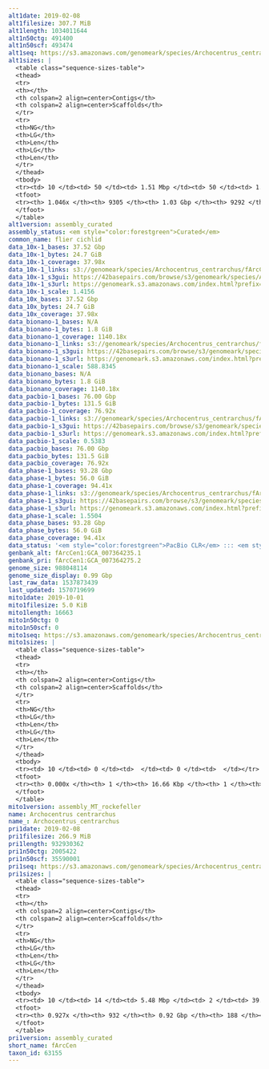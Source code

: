 ```yaml
---
alt1date: 2019-02-08
alt1filesize: 307.7 MiB
alt1length: 1034011644
alt1n50ctg: 491400
alt1n50scf: 493474
alt1seq: https://s3.amazonaws.com/genomeark/species/Archocentrus_centrarchus/fArcCen1/assembly_curated/fArcCen1.alt.cur.20190208.fasta.gz
alt1sizes: |
  <table class="sequence-sizes-table">
  <thead>
  <tr>
  <th></th>
  <th colspan=2 align=center>Contigs</th>
  <th colspan=2 align=center>Scaffolds</th>
  </tr>
  <tr>
  <th>NG</th>
  <th>LG</th>
  <th>Len</th>
  <th>LG</th>
  <th>Len</th>
  </tr>
  </thead>
  <tbody>
  <tr><td> 10 </td><td> 50 </td><td> 1.51 Mbp </td><td> 50 </td><td> 1.51 Mbp </td></tr>  <tr><td> 20 </td><td> 129 </td><td> 1.09 Mbp </td><td> 129 </td><td> 1.09 Mbp </td></tr>  <tr><td> 30 </td><td> 232 </td><td> 0.85 Mbp </td><td> 232 </td><td> 0.85 Mbp </td></tr>  <tr><td> 40 </td><td> 365 </td><td> 0.65 Mbp </td><td> 365 </td><td> 0.65 Mbp </td></tr>  <tr style="background-color:#cccccc;"><td> 50 </td><td> 541 </td><td> 491.40 Kbp </td><td> 541 </td><td> 493.47 Kbp </td></tr>  <tr><td> 60 </td><td> 780 </td><td> 349.51 Kbp </td><td> 778 </td><td> 350.62 Kbp </td></tr>  <tr><td> 70 </td><td> 1130 </td><td> 222.43 Kbp </td><td> 1126 </td><td> 223.63 Kbp </td></tr>  <tr><td> 80 </td><td> 1822 </td><td> 89.37 Kbp </td><td> 1811 </td><td> 90.80 Kbp </td></tr>  <tr><td> 90 </td><td> 3523 </td><td> 42.85 Kbp </td><td> 3506 </td><td> 42.91 Kbp </td></tr>  <tr><td> 100 </td><td> 6584 </td><td> 24.23 Kbp </td><td> 6563 </td><td> 24.26 Kbp </td></tr>  </tbody>
  <tfoot>
  <tr><th> 1.046x </th><th> 9305 </th><th> 1.03 Gbp </th><th> 9292 </th><th> 1.03 Gbp </th></tr>
  </tfoot>
  </table>
alt1version: assembly_curated
assembly_status: <em style="color:forestgreen">Curated</em>
common_name: flier cichlid
data_10x-1_bases: 37.52 Gbp
data_10x-1_bytes: 24.7 GiB
data_10x-1_coverage: 37.98x
data_10x-1_links: s3://genomeark/species/Archocentrus_centrarchus/fArcCen1/genomic_data/10x/<br>
data_10x-1_s3gui: https://42basepairs.com/browse/s3/genomeark/species/Archocentrus_centrarchus/fArcCen1/genomic_data/10x/
data_10x-1_s3url: https://genomeark.s3.amazonaws.com/index.html?prefix=species/Archocentrus_centrarchus/fArcCen1/genomic_data/10x/
data_10x-1_scale: 1.4156
data_10x_bases: 37.52 Gbp
data_10x_bytes: 24.7 GiB
data_10x_coverage: 37.98x
data_bionano-1_bases: N/A
data_bionano-1_bytes: 1.8 GiB
data_bionano-1_coverage: 1140.18x
data_bionano-1_links: s3://genomeark/species/Archocentrus_centrarchus/fArcCen1/genomic_data/bionano/<br>
data_bionano-1_s3gui: https://42basepairs.com/browse/s3/genomeark/species/Archocentrus_centrarchus/fArcCen1/genomic_data/bionano/
data_bionano-1_s3url: https://genomeark.s3.amazonaws.com/index.html?prefix=species/Archocentrus_centrarchus/fArcCen1/genomic_data/bionano/
data_bionano-1_scale: 588.8345
data_bionano_bases: N/A
data_bionano_bytes: 1.8 GiB
data_bionano_coverage: 1140.18x
data_pacbio-1_bases: 76.00 Gbp
data_pacbio-1_bytes: 131.5 GiB
data_pacbio-1_coverage: 76.92x
data_pacbio-1_links: s3://genomeark/species/Archocentrus_centrarchus/fArcCen1/genomic_data/pacbio/<br>
data_pacbio-1_s3gui: https://42basepairs.com/browse/s3/genomeark/species/Archocentrus_centrarchus/fArcCen1/genomic_data/pacbio/
data_pacbio-1_s3url: https://genomeark.s3.amazonaws.com/index.html?prefix=species/Archocentrus_centrarchus/fArcCen1/genomic_data/pacbio/
data_pacbio-1_scale: 0.5383
data_pacbio_bases: 76.00 Gbp
data_pacbio_bytes: 131.5 GiB
data_pacbio_coverage: 76.92x
data_phase-1_bases: 93.28 Gbp
data_phase-1_bytes: 56.0 GiB
data_phase-1_coverage: 94.41x
data_phase-1_links: s3://genomeark/species/Archocentrus_centrarchus/fArcCen1/genomic_data/phase/<br>
data_phase-1_s3gui: https://42basepairs.com/browse/s3/genomeark/species/Archocentrus_centrarchus/fArcCen1/genomic_data/phase/
data_phase-1_s3url: https://genomeark.s3.amazonaws.com/index.html?prefix=species/Archocentrus_centrarchus/fArcCen1/genomic_data/phase/
data_phase-1_scale: 1.5504
data_phase_bases: 93.28 Gbp
data_phase_bytes: 56.0 GiB
data_phase_coverage: 94.41x
data_status: '<em style="color:forestgreen">PacBio CLR</em> ::: <em style="color:forestgreen">10x</em> ::: <em style="color:forestgreen">Phase</em>'
genbank_alt: fArcCen1:GCA_007364235.1
genbank_pri: fArcCen1:GCA_007364275.2
genome_size: 988048114
genome_size_display: 0.99 Gbp
last_raw_data: 1537873439
last_updated: 1570719699
mito1date: 2019-10-01
mito1filesize: 5.0 KiB
mito1length: 16663
mito1n50ctg: 0
mito1n50scf: 0
mito1seq: https://s3.amazonaws.com/genomeark/species/Archocentrus_centrarchus/fArcCen1/assembly_MT_rockefeller/fArcCen1.MT.20191001.fasta.gz
mito1sizes: |
  <table class="sequence-sizes-table">
  <thead>
  <tr>
  <th></th>
  <th colspan=2 align=center>Contigs</th>
  <th colspan=2 align=center>Scaffolds</th>
  </tr>
  <tr>
  <th>NG</th>
  <th>LG</th>
  <th>Len</th>
  <th>LG</th>
  <th>Len</th>
  </tr>
  </thead>
  <tbody>
  <tr><td> 10 </td><td> 0 </td><td>  </td><td> 0 </td><td>  </td></tr>  <tr><td> 20 </td><td> 0 </td><td>  </td><td> 0 </td><td>  </td></tr>  <tr><td> 30 </td><td> 0 </td><td>  </td><td> 0 </td><td>  </td></tr>  <tr><td> 40 </td><td> 0 </td><td>  </td><td> 0 </td><td>  </td></tr>  <tr style="background-color:#cccccc;"><td> 50 </td><td> 0 </td><td style="background-color:#ff8888;">  </td><td> 0 </td><td style="background-color:#ff8888;">  </td></tr>  <tr><td> 60 </td><td> 0 </td><td>  </td><td> 0 </td><td>  </td></tr>  <tr><td> 70 </td><td> 0 </td><td>  </td><td> 0 </td><td>  </td></tr>  <tr><td> 80 </td><td> 0 </td><td>  </td><td> 0 </td><td>  </td></tr>  <tr><td> 90 </td><td> 0 </td><td>  </td><td> 0 </td><td>  </td></tr>  <tr><td> 100 </td><td> 0 </td><td>  </td><td> 0 </td><td>  </td></tr>  </tbody>
  <tfoot>
  <tr><th> 0.000x </th><th> 1 </th><th> 16.66 Kbp </th><th> 1 </th><th> 16.66 Kbp </th></tr>
  </tfoot>
  </table>
mito1version: assembly_MT_rockefeller
name: Archocentrus centrarchus
name_: Archocentrus_centrarchus
pri1date: 2019-02-08
pri1filesize: 266.9 MiB
pri1length: 932930362
pri1n50ctg: 2005422
pri1n50scf: 35590001
pri1seq: https://s3.amazonaws.com/genomeark/species/Archocentrus_centrarchus/fArcCen1/assembly_curated/fArcCen1.pri.cur.20190208.fasta.gz
pri1sizes: |
  <table class="sequence-sizes-table">
  <thead>
  <tr>
  <th></th>
  <th colspan=2 align=center>Contigs</th>
  <th colspan=2 align=center>Scaffolds</th>
  </tr>
  <tr>
  <th>NG</th>
  <th>LG</th>
  <th>Len</th>
  <th>LG</th>
  <th>Len</th>
  </tr>
  </thead>
  <tbody>
  <tr><td> 10 </td><td> 14 </td><td> 5.48 Mbp </td><td> 2 </td><td> 39.88 Mbp </td></tr>  <tr><td> 20 </td><td> 36 </td><td> 4.03 Mbp </td><td> 4 </td><td> 38.52 Mbp </td></tr>  <tr><td> 30 </td><td> 64 </td><td> 3.05 Mbp </td><td> 7 </td><td> 36.50 Mbp </td></tr>  <tr><td> 40 </td><td> 101 </td><td> 2.49 Mbp </td><td> 10 </td><td> 36.04 Mbp </td></tr>  <tr style="background-color:#cccccc;"><td> 50 </td><td> 145 </td><td style="background-color:#88ff88;"> 2.01 Mbp </td><td> 12 </td><td style="background-color:#88ff88;"> 35.59 Mbp </td></tr>  <tr><td> 60 </td><td> 201 </td><td> 1.58 Mbp </td><td> 15 </td><td> 31.46 Mbp </td></tr>  <tr><td> 70 </td><td> 274 </td><td> 1.11 Mbp </td><td> 19 </td><td> 29.29 Mbp </td></tr>  <tr><td> 80 </td><td> 386 </td><td> 0.69 Mbp </td><td> 22 </td><td> 24.62 Mbp </td></tr>  <tr><td> 90 </td><td> 621 </td><td> 201.02 Kbp </td><td> 39 </td><td> 2.57 Mbp </td></tr>  <tr><td> 100 </td><td> 0 </td><td>  </td><td> 0 </td><td>  </td></tr>  </tbody>
  <tfoot>
  <tr><th> 0.927x </th><th> 932 </th><th> 0.92 Gbp </th><th> 188 </th><th> 0.93 Gbp </th></tr>
  </tfoot>
  </table>
pri1version: assembly_curated
short_name: fArcCen
taxon_id: 63155
---
```

